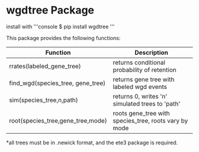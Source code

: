 # wgdtree Package


install with '''console $ pip install wgdtree '''

This package provides the following functions:


Function | Description
-------- | -----------
rrates(labeled_gene_tree) |  returns conditional probability of retention
find_wgd(species_tree, gene_tree) |  returns gene tree with labeled wgd events
sim(species_tree,n,path) | returns 0, writes 'n' simulated trees to 'path'
root(species_tree,gene_tree,mode) | roots gene_tree with species_tree, roots vary by mode        
               
*all trees must be in .newick format, and the ete3 package is required.
